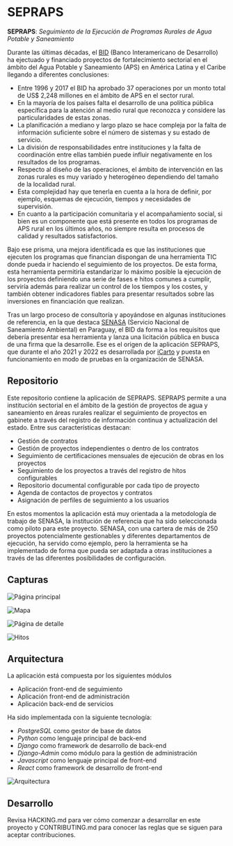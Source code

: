 # SEPRAPS

**SEPRAPS**: _Seguimiento de la Ejecución de Programas Rurales de Agua Potable y Saneamiento_

Durante las últimas décadas, el [BID](https://www.iadb.org/es) (Banco Interamericano de Desarrollo) ha ejectuado y financiado proyectos de fortalecimiento sectorial en el ámbito del Agua Potable y Saneamiento (APS) en América Latina y el Caribe llegando a diferentes conclusiones:

-   Entre 1996 y 2017 el BID ha aprobado 37 operaciones por un monto total de US\$ 2,248 millones en el ámbito de APS en el sector rural.
-   En la mayoría de los países falta el desarrollo de una política pública específica para la atención al medio rural que reconozca y considere las particularidades de estas zonas.
-   La planificación a mediano y largo plazo se hace compleja por la falta de información suficiente sobre el número de sistemas y su estado de servicio.
-   La división de responsabilidades entre instituciones y la falta de coordinación entre ellas también puede influir negativamente en los resultados de los programas.
-   Respecto al diseño de las operaciones, el ámbito de intervención en las zonas rurales es muy variado y heterogéneo dependiendo del tamaño de la localidad rural.
-   Esta complejidad hay que tenerla en cuenta a la hora de definir, por ejemplo, esquemas de ejecución, tiempos y necesidades de supervisión.
-   En cuanto a la participación comunitaria y el acompañamiento social, si bien es un componente que está presente en todos los programas de APS rural en los últimos años, no siempre resulta en procesos de calidad y resultados satisfactorios.

Bajo ese prisma, una mejora identificada es que las instituciones que ejecuten los programas que financian dispongan de una herramienta TIC donde pueda ir haciendo el seguimiento de los proyectos. De esta forma, esta herramienta permitiría estandarizar lo máximo posible la ejecución de los proyectos definiendo una serie de fases e hitos comunes a cumplir, serviría además para realizar un control de los tiempos y los costes, y también obtener indicadores fiables para presentar resultados sobre las inversiones en financiación que realizan.

Tras un largo proceso de consultoría y apoyándose en algunas instituciones de referencia, en la que destaca [SENASA](https://www.senasa.gov.py) (Servicio Nacional de Saneamiento Ambiental) en Paraguay, el BID da forma a los requisitos que debería presentar esa herramienta y lanza una licitación pública en busca de una firma que la desarrolle. Ese es el origen de la aplicación SEPRAPS, que durante el año 2021 y 2022 es desarrollada por [iCarto](https://icarto.es/) y puesta en funcionamiento en modo de pruebas en la organización de SENASA.

## Repositorio

Este repositorio contiene la aplicación de SEPRAPS. SEPRAPS permite a una institución sectorial en el ámbito de la gestión de proyectos de agua y saneamiento en áreas rurales realizar el seguimiento de proyectos en gabinete a través del registro de información continua y actualización del estado. Entre sus características destacan:

-   Gestión de contratos
-   Gestión de proyectos independientes o dentro de los contratos
-   Seguimiento de certificaciones mensuales de ejecución de obras en los proyectos
-   Seguimiento de los proyectos a través del registro de hitos configurables
-   Repositorio documental configurable por cada tipo de proyecto
-   Agenda de contactos de proyectos y contratos
-   Asignación de perfiles de seguimiento a los usuarios

En estos momentos la aplicación está muy orientada a la metodología de trabajo de SENASA, la institución de referencia que ha sido seleccionada como piloto para este proyecto. SENASA, con una cartera de más de 250 proyectos potencialmente gestionables y diferentes departamentos de ejecución, ha servido como ejemplo, pero la herramienta se ha implementado de forma que pueda ser adaptada a otras instituciones a través de las diferentes posibilidades de configuración.

## Capturas

![Página principal](docs/home.png)

![Mapa](docs/mapa.png)

![Página de detalle](docs/detalle.png)

![Hitos](docs/hitos.png)

## Arquitectura

La aplicación está compuesta por los siguientes módulos

-   Aplicación front-end de seguimiento
-   Aplicación front-end de administración
-   Aplicación back-end de servicios

Ha sido implementada con la siguiente tecnología:

-   _PostgreSQL_ como gestor de base de datos
-   _Python_ como lenguaje principal de back-end
-   _Django_ como framework de desarrollo de back-end
-   _Django-Admin_ como módulo para la gestión de administración
-   _Javascript_ como lenguaje principal de front-end
-   _React_ como framework de desarrollo de front-end

![Arquitectura](docs/arquitectura.jpg)

## Desarrollo

Revisa HACKING.md para ver cómo comenzar a desarrollar en este proyecto y CONTRIBUTING.md para conocer las reglas que se siguen para aceptar contribuciones.
